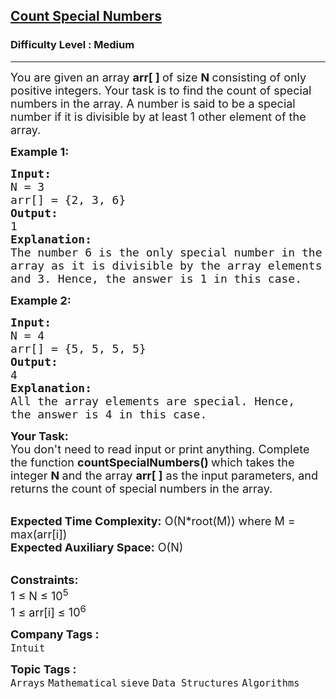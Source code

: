 <h2><a href="https://www.geeksforgeeks.org/problems/count-special-numbers--170647/0">Count Special Numbers</a></h2><h3>Difficulty Level : Medium</h3><hr><div class="problems_problem_content__Xm_eO"><p><span style="font-size:18px">You are given an array <strong>arr[ ]&nbsp;</strong>of size <strong>N&nbsp;</strong>consisting of only positive integers. Your task is to find the count&nbsp;of special numbers in the array. A number is said to be a special number&nbsp;if it is divisible by at least 1 other element of the array.</span></p>

<p><span style="font-size:18px"><strong>Example 1:</strong></span></p>

<pre><span style="font-size:18px"><strong>Input:</strong>
N = 3
arr[] = {2, 3, 6}
<strong>Output:</strong>
1
<strong>Explanation:</strong>
The number 6 is the only special number in the
array as it is divisible by the array elements 2 
and 3. Hence, the answer is 1 in this case.</span></pre>

<p><span style="font-size:18px"><strong>Example 2:</strong></span></p>

<pre><span style="font-size:18px"><strong>Input: </strong>
N = 4
arr[] = {5, 5, 5, 5}
<strong>Output:</strong>
4
<strong>Explanation: </strong>
All the array elements are special. Hence, 
the answer is 4 in this case.</span>
</pre>

<p><span style="font-size:18px"><strong>Your Task:</strong><br>
You don't need to read input or print anything.&nbsp;Complete the function <strong>count</strong><strong>SpecialNumbers() </strong>which takes the integer&nbsp;<strong>N&nbsp;</strong>and the array <strong>arr[ ]</strong> as the input parameters, and returns the count of special numbers in the array.&nbsp;</span></p>

<p><br>
<span style="font-size:18px"><strong>Expected Time Complexity:</strong>&nbsp;O(N*root(M)) where M = max(arr[i])<br>
<strong>Expected Auxiliary Space:</strong>&nbsp;O(N)</span></p>

<p><br>
<span style="font-size:18px"><strong>Constraints:</strong><br>
1 ≤ N ≤ 10<sup>5&nbsp;</sup><br>
1 ≤ arr[i]&nbsp;≤ 10<sup>6</sup><sup>&nbsp;</sup></span></p>
</div><p><span style=font-size:18px><strong>Company Tags : </strong><br><code>Intuit</code>&nbsp;<br><p><span style=font-size:18px><strong>Topic Tags : </strong><br><code>Arrays</code>&nbsp;<code>Mathematical</code>&nbsp;<code>sieve</code>&nbsp;<code>Data Structures</code>&nbsp;<code>Algorithms</code>&nbsp;